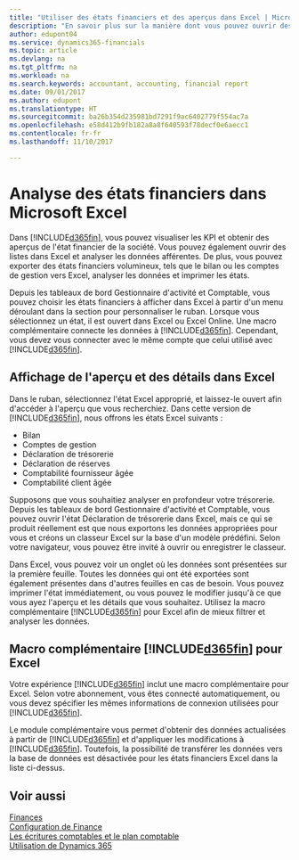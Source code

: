 ```yaml
---
title: "Utiliser des états financiers et des aperçus dans Excel | Microsoft Docs"
description: "En savoir plus sur la manière dont vous pouvez ouvrir des états financiers dans Microsoft Excel à partir de Dynamics 365 Business edition pour une meilleure analyse."
author: edupont04
ms.service: dynamics365-financials
ms.topic: article
ms.devlang: na
ms.tgt_pltfrm: na
ms.workload: na
ms.search.keywords: accountant, accounting, financial report
ms.date: 09/01/2017
ms.author: edupont
ms.translationtype: HT
ms.sourcegitcommit: ba26b354d235981bd7291f9ac6402779f554ac7a
ms.openlocfilehash: e58d412b9fb182a8a8f640593f78decf0e6aecc1
ms.contentlocale: fr-fr
ms.lasthandoff: 11/10/2017

---
```

# <a name="analyzing-financial-statements-in-microsoft-excel"></a>Analyse des états financiers dans Microsoft Excel
Dans [!INCLUDE[d365fin](includes/d365fin_md.md)], vous pouvez visualiser les KPI et obtenir des aperçus de l'état financier de la société. Vous pouvez également ouvrir des listes dans Excel et analyser les données afférentes. De plus, vous pouvez exporter des états financiers volumineux, tels que le bilan ou les comptes de gestion vers Excel, analyser les données et imprimer les états.  

Depuis les tableaux de bord Gestionnaire d'activité et Comptable, vous pouvez choisir les états financiers à afficher dans Excel à partir d'un menu déroulant dans la section pour personnaliser le ruban. Lorsque vous sélectionnez un état, il est ouvert dans Excel ou Excel Online. Une macro complémentaire connecte les données à [!INCLUDE[d365fin](includes/d365fin_md.md)]. Cependant, vous devez vous connecter avec le même compte que celui utilisé avec [!INCLUDE[d365fin](includes/d365fin_md.md)].  

## <a name="getting-the-overview-and-the-details-in-excel"></a>Affichage de l'aperçu et des détails dans Excel
Dans le ruban, sélectionnez l'état Excel approprié, et laissez-le ouvert afin d'accéder à l'aperçu que vous recherchiez. Dans cette version de [!INCLUDE[d365fin](includes/d365fin_md.md)], nous offrons les états Excel suivants :

- Bilan  
- Comptes de gestion  
- Déclaration de trésorerie  
- Déclaration de réserves  
- Comptabilité fournisseur âgée  
- Comptabilité client âgée  

Supposons que vous souhaitiez analyser en profondeur votre trésorerie. Depuis les tableaux de bord Gestionnaire d'activité et Comptable, vous pouvez ouvrir l'état Déclaration de trésorerie dans Excel, mais ce qui se produit réellement est que nous exportons les données appropriées pour vous et créons un classeur Excel sur la base d'un modèle prédéfini. Selon votre navigateur, vous pouvez être invité à ouvrir ou enregistrer le classeur.  

Dans Excel, vous pouvez voir un onglet où les données sont présentées sur la première feuille. Toutes les données qui ont été exportées sont également présentes dans d'autres feuilles en cas de besoin. Vous pouvez imprimer l'état immédiatement, ou vous pouvez le modifier jusqu'à ce que vous ayez l'aperçu et les détails que vous souhaitez. Utilisez la macro complémentaire [!INCLUDE[d365fin](includes/d365fin_md.md)] pour Excel afin de mieux filtrer et analyser les données.  

## <a name="the-included365finincludesd365finmdmd-excel-add-in"></a>Macro complémentaire [!INCLUDE[d365fin](includes/d365fin_md.md)] pour Excel
Votre expérience [!INCLUDE[d365fin](includes/d365fin_md.md)] inclut une macro complémentaire pour Excel. Selon votre abonnement, vous êtes connecté automatiquement, ou vous devez spécifier les mêmes informations de connexion utilisées pour [!INCLUDE[d365fin](includes/d365fin_md.md)].  

Le module complémentaire vous permet d'obtenir des données actualisées à partir de [!INCLUDE[d365fin](includes/d365fin_md.md)] et d'appliquer les modifications à [!INCLUDE[d365fin](includes/d365fin_md.md)]. Toutefois, la possibilité de transférer les données vers la base de données est désactivée pour les états financiers Excel dans la liste ci-dessus.  

## <a name="see-also"></a>Voir aussi
[Finances](finance.md)  
[Configuration de Finance](finance-setup-finance.md)  
[Les écritures comptables et le plan comptable](finance-general-ledger.md)  
[Utilisation de Dynamics 365](ui-work-product.md)  

